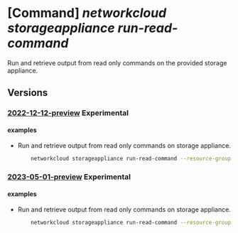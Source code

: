 # [Command] _networkcloud storageappliance run-read-command_

Run and retrieve output from read only commands on the provided storage appliance.

## Versions

### [2022-12-12-preview](/Resources/mgmt-plane/L3N1YnNjcmlwdGlvbnMve30vcmVzb3VyY2Vncm91cHMve30vcHJvdmlkZXJzL21pY3Jvc29mdC5uZXR3b3JrY2xvdWQvc3RvcmFnZWFwcGxpYW5jZXMve30vcnVucmVhZGNvbW1hbmRz/2022-12-12-preview.xml) **Experimental**

<!-- mgmt-plane /subscriptions/{}/resourcegroups/{}/providers/microsoft.networkcloud/storageappliances/{}/runreadcommands 2022-12-12-preview -->

#### examples

- Run and retrieve output from read only commands on storage appliance.
    ```bash
        networkcloud storageappliance run-read-command --resource-group "resourceGroupName" --name "storageApplianceName" --limit-time-seconds 60 --commands command="AlertList"
    ```

### [2023-05-01-preview](/Resources/mgmt-plane/L3N1YnNjcmlwdGlvbnMve30vcmVzb3VyY2Vncm91cHMve30vcHJvdmlkZXJzL21pY3Jvc29mdC5uZXR3b3JrY2xvdWQvc3RvcmFnZWFwcGxpYW5jZXMve30vcnVucmVhZGNvbW1hbmRz/2023-05-01-preview.xml) **Experimental**

<!-- mgmt-plane /subscriptions/{}/resourcegroups/{}/providers/microsoft.networkcloud/storageappliances/{}/runreadcommands 2023-05-01-preview -->

#### examples

- Run and retrieve output from read only commands on storage appliance.
    ```bash
        networkcloud storageappliance run-read-command --resource-group "resourceGroupName" --name "storageApplianceName" --limit-time-seconds 60 --commands command="AlertList"
    ```
